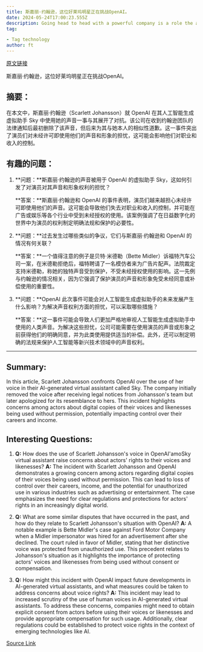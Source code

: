 ```yaml
---
title: 斯嘉丽·约翰逊，这位好莱坞明星正在挑战OpenAI。
date: 2024-05-24T17:00:23.555Z
description: Going head to head with a powerful company is a role the actor has played before
tag: 

- Tag technology
author: ft
---
```


[原文链接](https://ft.com/content/212c396f-593b-4576-8773-ea650b3455c5)

斯嘉丽·约翰逊，这位好莱坞明星正在挑战OpenAI。

## 摘要：
在本文中，斯嘉丽·约翰逊（Scarlett Johansson）就 OpenAI 在其人工智能生成虚拟助手 Sky 中使用她的声音一事与其展开了对抗。该公司在收到约翰逊团队的法律通知后最初删除了该声音，但后来为其与她本人的相似性道歉。这一事件突出了演员们对未经许可即使用他们的声音和形象的担忧，这可能会影响他们对职业和收入的控制。

## 有趣的问题：

1. **问题：**斯嘉丽·约翰逊的声音被用于 OpenAI 的虚拟助手 Sky，这如何引发了对演员对其声音和形象权利的担忧？

   **答案：**斯嘉丽·约翰逊和 OpenAI 的事件表明，演员们越来越担心未经许可即使用他们的声音。这可能会导致他们失去对职业和收入的控制，并可能在广告或娱乐等各个行业中受到未经授权的使用。该案例强调了在日益数字化的世界中为演员的权利制定明确法规和保护的必要性。

2. **问题：**过去发生过哪些类似的争议，它们与斯嘉丽·约翰逊和 OpenAI 的情况有何关联？

   **答案：**一个值得注意的例子是贝特·米德勒（Bette Midler）诉福特汽车公司一案，在米德勒拒绝后，福特聘请了一名模仿者来为广告片配声。法院裁定支持米德勒，称她的独特声音受到保护，不受未经授权使用的影响。这一先例与约翰逊的情况相关，因为它强调了保护演员的声音和形象免受未经同意或补偿使用的重要性。

3. **问题：**OpenAI 此次事件可能会对人工智能生成虚拟助手的未来发展产生什么影响？为解决声音权利方面的担忧，可以采取哪些措施？

   **答案：**这一事件可能会导致人们更加严格地审视人工智能生成虚拟助手中使用的人类声音。为解决这些担忧，公司可能需要在使用演员的声音或形象之前获得他们的明确同意，并为此类使用提供适当的补偿。此外，还可以制定明确的法规来保护人工智能等新兴技术领域中的声音权利。

---

## Summary:
In this article, Scarlett Johansson confronts OpenAI over the use of her voice in their AI-generated virtual assistant called Sky. The company initially removed the voice after receiving legal notices from Johansson's team but later apologized for its resemblance to hers. This incident highlights concerns among actors about digital copies of their voices and likenesses being used without permission, potentially impacting control over their careers and income.

## Interesting Questions:
1. **Q:** How does the use of Scarlett Johansson's voice in OpenAI'amoSky virtual assistant raise concerns about actors' rights to their voices and likenesses? 
   **A:** The incident with Scarlett Johansson and OpenAI demonstrates a growing concern among actors regarding digital copies of their voices being used without permission. This can lead to loss of control over their careers, income, and the potential for unauthorized use in various industries such as advertising or entertainment. The case emphasizes the need for clear regulations and protections for actors' rights in an increasingly digital world.
   
2. **Q:** What are some similar disputes that have occurred in the past, and how do they relate to Scarlett Johansson's situation with OpenAI? 
   **A:** A notable example is Bette Midler's case against Ford Motor Company when a Midler impersonator was hired for an advertisement after she declined. The court ruled in favor of Midler, stating that her distinctive voice was protected from unauthorized use. This precedent relates to Johansson's situation as it highlights the importance of protecting actors' voices and likenesses from being used without consent or compensation.
   
3. **Q:** How might this incident with OpenAI impact future developments in AI-generated virtual assistants, and what measures could be taken to address concerns about voice rights? 
   **A:** This incident may lead to increased scrutiny of the use of human voices in AI-generated virtual assistants. To address these concerns, companies might need to obtain explicit consent from actors before using their voices or likenesses and provide appropriate compensation for such usage. Additionally, clear regulations could be established to protect voice rights in the context of emerging technologies like AI.

[Source Link](https://ft.com/content/212c396f-593b-4576-8773-ea650b3455c5)

